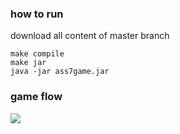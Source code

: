 ### how to run
download all content of master branch
```
make compile
make jar
java -jar ass7game.jar
```
### game flow
![](https://github.com/yehonatansofri/Brick-Breaker-Game/blob/master/resources/gameflow.PNG)
